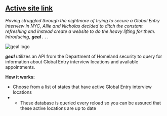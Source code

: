 ## [Active site link](http://www.nicholasnip.com/phase-1-project-soldau-nip/)

_Having struggled through the nightmare of trying to secure a Global Entry interview in NYC, Allie and Nicholas decided to ditch the constant refreshing and instead create a website to do the heavy lifting for them. Introducing, **geal** . . ._

![geal logo](http://www.nicholasnip.com/phase-1-project-soldau-nip/assets/geal-logo-new.png)

**_geal_** utilizes an API from the Department of Homeland security to query for information about Global Entry interview locations and available appointments. 

**How it works:**
+ Choose from a list of states that have active Global Entry interview locations
+ + These database is queried every reload so you can be assured that these active locations are up to date





